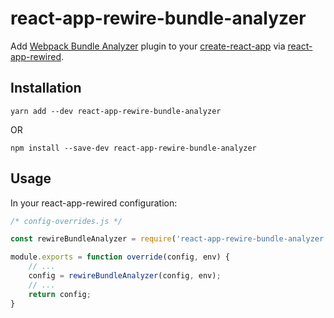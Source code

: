 # react-app-rewire-bundle-analyzer

Add [Webpack Bundle Analyzer](https://github.com/webpack-contrib/webpack-bundle-analyzer) plugin to your [create-react-app](https://github.com/facebookincubator/create-react-app) via [react-app-rewired](https://github.com/timarney/react-app-rewired).

## Installation

```
yarn add --dev react-app-rewire-bundle-analyzer
```

OR

```
npm install --save-dev react-app-rewire-bundle-analyzer
```

## Usage
In your react-app-rewired configuration:
```js
/* config-overrides.js */

const rewireBundleAnalyzer = require('react-app-rewire-bundle-analyzer');

module.exports = function override(config, env) {
    // ...
    config = rewireBundleAnalyzer(config, env);
    // ...
    return config;
}
```
